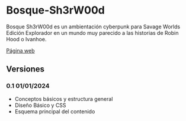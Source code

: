 # Bosque-Sh3rW00d

Bosque Sh3rW00d es un ambientación cyberpunk para Savage Worlds Edición Explorador en un mundo muy parecido a las historias de Robin Hood o Ivanhoe.

[Página web](https://bosque.gwannon.com)

## Versiones

### 0.1 01/01/2024
* Conceptos básicos y estructura general
* Diseño Básico y CSS
* Esquema principal del contenido
